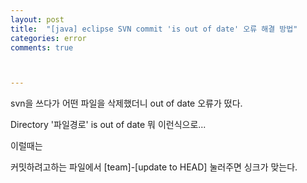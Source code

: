 ```yaml
---
layout: post
title:  "[java] eclipse SVN commit 'is out of date' 오류 해결 방법"
categories: error
comments: true



---
```




svn을 쓰다가 어떤 파일을 삭제했더니 out of date 오류가 떴다.

Directory '파일경로' is out of date 뭐 이런식으로... 



이럴때는

커밋하려고하는 파일에서 [team]-[update to HEAD] 눌러주면 싱크가 맞는다.